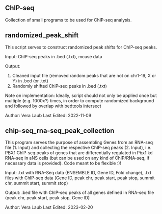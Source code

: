 ## ChIP-seq
Collection of small programs to be used for ChIP-seq analysis.



## randomized_peak_shift

This script serves to construct randomized peak shifts for ChIP-seq peaks.

Input: ChIP-seq peaks in .bed (.txt), mouse data

Output:
1. Cleaned input file (removed random peaks that are not on chr1-19, X or Y) in .bed (or .txt)
2. Randomly shifted ChIP-seq peaks in .bed (.txt)

Note on implementation: Ideally, script should not only be applied once but multiple (e.g. 1000x?) times, in order to compute randomized background and followed by overlap with bedtools intersect

Author: Vera Laub
Last Edited: 2022-11-09



## chip-seq_rna-seq_peak_collection

This program serves the purpose of assembling Genes from an RNA-seq file (1. Input) and collecting the respective ChIP-seq peaks (2. Input), i.e. PBX1 ChIP-seq peaks of genes that are differentially regulated in Pbx1 kd RNA-seq in aNS cells (but can be used on any kind of ChIP/RNA-seq, if necessary data is provided). Code meant to be flexible :)!

Input: .txt with RNA-Seq data (ENSEMBLE ID, Gene ID, Fold change), .txt files with ChIP-seq data (Gene ID, peak chr, peak start, peak stop, summit chr, summit start, summit stop)

Output: .bed file with ChIP-seq peaks of all genes defined in RNA-seq file (peak chr, peak start, peak stop, Gene ID)

Author: Vera Laub
Last Edited: 2023-02-20

